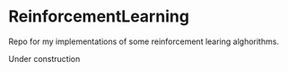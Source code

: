 # ReinforcementLearning

Repo for my implementations of some reinforcement learing 
alghorithms.

Under construction
